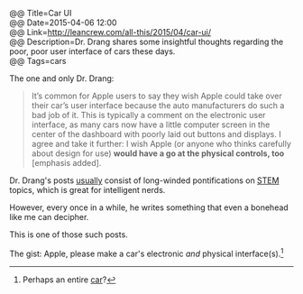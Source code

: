 @@ Title=Car UI  
@@ Date=2015-04-06 12:00  
@@ Link=http://leancrew.com/all-this/2015/04/car-ui/  
@@ Description=Dr. Drang shares some insightful thoughts regarding the poor, poor user interface of cars these days.  
@@ Tags=cars   

The one and only Dr. Drang:
> It’s common for Apple users to say they wish Apple could take over their car’s user interface because the auto manufacturers do such a bad job of it. This is typically a comment on the electronic user interface, as many cars now have a little computer screen in the center of the dashboard with poorly laid out buttons and displays. I agree and take it further: I wish Apple (or anyone who thinks carefully about design for use) **would have a go at the physical controls, too** [emphasis added].

Dr. Drang's posts [usually](http://leancrew.com/all-this/2015/03/slippin-and-a-slidin/) consist of long-winded pontifications on [STEM](https://en.wikipedia.org/wiki/STEM_fields) topics, which is great for intelligent nerds.

However, every once in a while, he writes something that even a bonehead like me can decipher. 

This is one of those such posts.

The gist: Apple, please make a car's electronic *and* physical interface(s).[^ca]

[^ca]: Perhaps an entire [car](http://www.mondaynote.com/2015/02/15/the-fantastic-apple-car/)? 